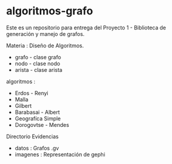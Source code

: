 # algoritmos-grafo
Este es un repositorio para entrega del Proyecto 1 - Biblioteca de generación y manejo de grafos.

Materia : Diseño de Algoritmos.

* grafo - clase grafo
* nodo  - clase nodo
* arista - clase arista

algoritmos : 

* Erdos - Renyi
* Malla
* Gilbert
* Barabasai - Albert
* Geografíca Simple
* Dorogovtse - Mendes

Directorio Evidencias
- datos   :   Grafos .gv
- imagenes :  Representación de gephi 
